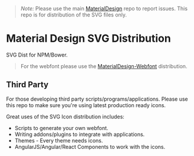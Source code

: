 > *Note:* Please use the main [MaterialDesign](https://github.com/Templarian/MaterialDesign/issues) repo to report issues. This repo is for distribution of the SVG files only.

# Material Design SVG Distribution

SVG Dist for NPM/Bower.

> For the webfont please use the [MaterialDesign-Webfont](https://github.com/Templarian/MaterialDesign-Webfont) distribution.

## Third Party

For those developing third party scripts/programs/applications. Please use this repo to make sure you're using latest production ready icons.

Great uses of the SVG Icon distribution includes:

- Scripts to generate your own webfont.
- Writing addons/plugins to integrate with applications.
- Themes - Every theme needs icons.
- AngularJS/Angular/React Components to work with the icons.
